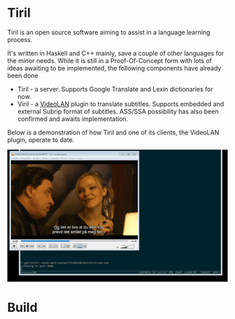 # Tiril
Tiril is an open source software aiming to assist in a language learning process.

It's written in Haskell and C++ mainly, save a couple of other languages for the minor needs. While it is still in a Proof-Of-Concept form with lots of ideas awaiting to be implemented, the following components have already been done
* Tiril - a server. Supports Google Translate and Lexin dictionaries for now. 
* Viril - a [VideoLAN](https://github.com/videolan) plugin to translate subtitles. Supports embedded and external Subrip format of subtitles. ASS/SSA possibility has also been confirmed and awaits implementation.

Below is a demonstration of how Tiril and one of its clients, the VideoLAN plugin, operate to date.

![alt text](https://github.com/erithion/tiril/raw/master/doc/tiril.gif "Demo")

# Build